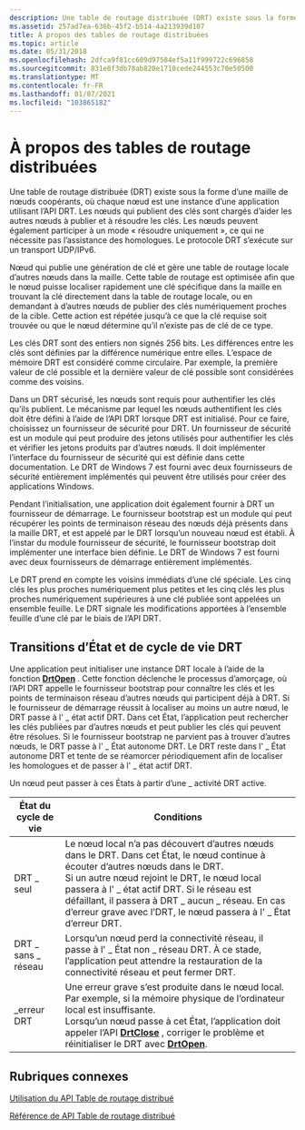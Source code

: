 ```yaml
---
description: Une table de routage distribuée (DRT) existe sous la forme d’une maille de nœuds coopérants, où chaque nœud est une instance d’une application utilisant l’API DRT.
ms.assetid: 257ad7ea-636b-45f2-b514-4a213939d107
title: À propos des tables de routage distribuées
ms.topic: article
ms.date: 05/31/2018
ms.openlocfilehash: 2dfca9f81cc609d97584ef5a11f999722c696858
ms.sourcegitcommit: 831e8f3db78ab820e1710cede244553c70e50500
ms.translationtype: MT
ms.contentlocale: fr-FR
ms.lasthandoff: 01/07/2021
ms.locfileid: "103865182"
---
```

# <a name="about-distributed-routing-tables"></a>À propos des tables de routage distribuées

Une table de routage distribuée (DRT) existe sous la forme d’une maille de nœuds coopérants, où chaque nœud est une instance d’une application utilisant l’API DRT. Les nœuds qui publient des clés sont chargés d’aider les autres nœuds à publier et à résoudre les clés. Les nœuds peuvent également participer à un mode « résoudre uniquement », ce qui ne nécessite pas l’assistance des homologues. Le protocole DRT s’exécute sur un transport UDP/IPv6.

Nœud qui publie une génération de clé et gère une table de routage locale d’autres nœuds dans la maille. Cette table de routage est optimisée afin que le nœud puisse localiser rapidement une clé spécifique dans la maille en trouvant la clé directement dans la table de routage locale, ou en demandant à d’autres nœuds de publier des clés numériquement proches de la cible. Cette action est répétée jusqu’à ce que la clé requise soit trouvée ou que le nœud détermine qu’il n’existe pas de clé de ce type.

Les clés DRT sont des entiers non signés 256 bits. Les différences entre les clés sont définies par la différence numérique entre elles. L’espace de mémoire DRT est considéré comme circulaire. Par exemple, la première valeur de clé possible et la dernière valeur de clé possible sont considérées comme des voisins.

Dans un DRT sécurisé, les nœuds sont requis pour authentifier les clés qu’ils publient. Le mécanisme par lequel les nœuds authentifient les clés doit être défini à l’aide de l’API DRT lorsque DRT est initialisé. Pour ce faire, choisissez un fournisseur de sécurité pour DRT. Un fournisseur de sécurité est un module qui peut produire des jetons utilisés pour authentifier les clés et vérifier les jetons produits par d’autres nœuds. Il doit implémenter l’interface du fournisseur de sécurité qui est définie dans cette documentation. Le DRT de Windows 7 est fourni avec deux fournisseurs de sécurité entièrement implémentés qui peuvent être utilisés pour créer des applications Windows.

Pendant l’initialisation, une application doit également fournir à DRT un fournisseur de démarrage. Le fournisseur bootstrap est un module qui peut récupérer les points de terminaison réseau des nœuds déjà présents dans la maille DRT, et est appelé par le DRT lorsqu’un nouveau nœud est établi. À l’instar du module fournisseur de sécurité, le fournisseur bootstrap doit implémenter une interface bien définie. Le DRT de Windows 7 est fourni avec deux fournisseurs de démarrage entièrement implémentés.

Le DRT prend en compte les voisins immédiats d’une clé spéciale. Les cinq clés les plus proches numériquement plus petites et les cinq clés les plus proches numériquement supérieures à une clé publiée sont appelées un ensemble feuille. Le DRT signale les modifications apportées à l’ensemble feuille d’une clé par le biais de l’API DRT.

## <a name="drt-life-cycle-and-state-transitions"></a>Transitions d’État et de cycle de vie DRT

Une application peut initialiser une instance DRT locale à l’aide de la fonction [**DrtOpen**](/windows/desktop/api/drt/nf-drt-drtopen) . Cette fonction déclenche le processus d’amorçage, où l’API DRT appelle le fournisseur bootstrap pour connaître les clés et les points de terminaison réseau d’autres nœuds qui participent déjà à DRT. Si le fournisseur de démarrage réussit à localiser au moins un autre nœud, le DRT passe à l' \_ état actif DRT. Dans cet État, l’application peut rechercher les clés publiées par d’autres nœuds et peut publier les clés qui peuvent être résolues. Si le fournisseur bootstrap ne parvient pas à trouver d’autres nœuds, le DRT passe à l' \_ État autonome DRT. Le DRT reste dans l' \_ État autonome DRT et tente de se réamorcer périodiquement afin de localiser les homologues et de passer à l' \_ état actif DRT.

Un nœud peut passer à ces États à partir d’une \_ activité DRT active.

| État du cycle de vie | Conditions                                                                                                                                                                                                                                                                                                                                                                                                                 |
|------------------|----------------------------------------------------------------------------------------------------------------------------------------------------------------------------------------------------------------------------------------------------------------------------------------------------------------------------------------------------------------------------------------------------------------------------|
| DRT \_ seul       | Le nœud local n’a pas découvert d’autres nœuds dans le DRT. Dans cet État, le nœud continue à écouter d’autres nœuds dans le DRT.<br/> Si un autre nœud rejoint le DRT, le nœud local passera à l' \_ état actif DRT. Si le réseau est défaillant, il passera à DRT \_ aucun \_ réseau. En cas d’erreur grave avec l’DRT, le nœud passera à l' \_ État d’erreur DRT.<br/> |
| DRT \_ sans \_ réseau | Lorsqu’un nœud perd la connectivité réseau, il passe à l' \_ État non \_ réseau DRT. À ce stade, l’application peut attendre la restauration de la connectivité réseau et peut fermer DRT.<br/>                                                                                                                                                                                                                    |
| \_erreur DRT     | Une erreur grave s’est produite dans le nœud local. Par exemple, si la mémoire physique de l’ordinateur local est insuffisante.<br/> Lorsqu’un nœud passe à cet État, l’application doit appeler l’API [**DrtClose**](/windows/desktop/api/drt/nf-drt-drtclose) , corriger le problème et réinitialiser le DRT avec [**DrtOpen**](/windows/desktop/api/drt/nf-drt-drtopen).<br/>                                                                                                   |



 

## <a name="related-topics"></a>Rubriques connexes

<dl> <dt>

[Utilisation du API Table de routage distribué](using-the-distributed-routing-table-api.md)
</dt> <dt>

[Référence de API Table de routage distribué](distributed-routing-table-api-reference.md)
</dt> </dl>

 

 




